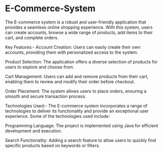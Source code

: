 # E-Commerce-System

The E-commerce system is a robust and user-friendly application that provides a seamless online shopping experience. With this system, users can create accounts, browse a wide range of products, add items to their cart, and complete orders.

Key Features:-
Account Creation: Users can easily create their own accounts, providing them with personalized access to the system.

Product Selection: The application offers a diverse selection of products for users to explore and choose from.

Cart Management: Users can add and remove products from their cart, enabling them to review and modify their order before checkout.

Order Placement: The system allows users to place orders, ensuring a smooth and secure transaction process.

Technologies Used:-
The E-commerce system incorporates a range of technologies to deliver its functionality and provide an exceptional user experience. Some of the technologies used include:

Programming Language: The project is implemented using Java for efficient development and execution.


Search Functionality: Adding a search feature to allow users to quickly find specific products based on keywords or filters.


